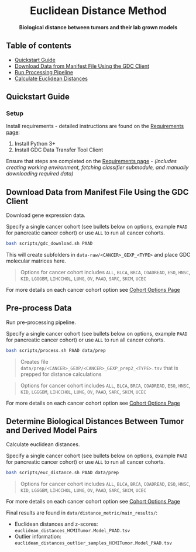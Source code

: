 <h1 align="center">Euclidean Distance Method</h1>
<h4 align="center">Biological distance between tumors and their lab grown models</h4>


## Table of contents
- [Quickstart Guide](#quickstart-guide)
- [Download Data from Manifest File Using the GDC Client](#download-data-from-manifest-file-using-the-gdc-client)
- [Run Processing Pipeline](#run-processing-pipeline)
- [Calculate Euclidean Distances](#calculate-euclidean-distances)



## Quickstart Guide

### Setup

Install requirements - detailed instructions are found on the [Requirements page](doc/requirements.md):

1. Install Python 3+
2. Install GDC Data Transfer Tool Client

Ensure that steps are completed on the [Requirements page](doc/requirements.md) - *(includes creating working environment, fetching classifier submodule, and manually downloading required data)*

## Download Data from Manifest File Using the GDC Client
Download gene expression data. 

Specify a single cancer cohort (see bullets below on options, example `PAAD` for pancreatic cancer cohort) or use `ALL` to run all cancer cohorts.

```bash
bash scripts/gdc_download.sh PAAD
```

This will create subfolders in `data-raw/<CANCER>_GEXP_<TYPE>` and place GDC molecular matrices here.

> Options for cancer cohort includes `ALL`, `BLCA`, `BRCA`, `COADREAD`, `ESO`, `HNSC`, `KID`, `LGGGBM`, `LIHCCHOL`, `LUNG`, `OV`, `PAAD`, `SARC`, `SKCM`, `UCEC`

For more details on each cancer cohort option see [Cohort Options Page](doc/cohort_options.md)


## Pre-process Data
Run pre-processing pipeline.

Specify a single cancer cohort (see bullets below on options, example `PAAD` for pancreatic cancer cohort) or use `ALL` to run all cancer cohorts.
```bash
bash scripts/process.sh PAAD data/prep
```

> Creates file `data/prep/<CANCER>_GEXP/<CANCER>_GEXP_prep2_<TYPE>.tsv` that is prepped for distance calculations

> Options for cancer cohort includes `ALL`, `BLCA`, `BRCA`, `COADREAD`, `ESO`, `HNSC`, `KID`, `LGGGBM`, `LIHCCHOL`, `LUNG`, `OV`, `PAAD`, `SARC`, `SKCM`, `UCEC`

For more details on each cancer cohort option see [Cohort Options Page](doc/cohort_options.md)


## Determine Biological Distances Between Tumor and Derived Model Pairs
Calculate euclidean distances.

Specify a single cancer cohort (see bullets below on options, example `PAAD` for pancreatic cancer cohort) or use `ALL` to run all cancer cohorts.
```bash
bash scripts/euc_distance.sh PAAD data/prep
```

> Options for cancer cohort includes `ALL`, `BLCA`, `BRCA`, `COADREAD`, `ESO`, `HNSC`, `KID`, `LGGGBM`, `LIHCCHOL`, `LUNG`, `OV`, `PAAD`, `SARC`, `SKCM`, `UCEC`

For more details on each cancer cohort option see [Cohort Options Page](doc/cohort_options.md)


Final results are found in `data/distance_metric/main_results/`: 

+ Euclidean distances and z-scores: `euclidean_distances_HCMITumor.Model_PAAD.tsv`
+ Outlier information: `euclidean_distances_outlier_samples_HCMITumor.Model_PAAD.tsv`
